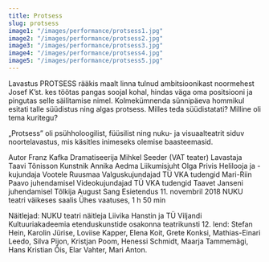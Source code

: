 ```yaml
---
title: Protsess
slug: protsess
image1: "/images/performance/protsess1.jpg"
image2: "/images/performance/protsess2.jpg"
image3: "/images/performance/protsess3.jpg"
image4: "/images/performance/protsess4.jpg"
image5: "/images/performance/protsess5.jpg"
---
```


Lavastus PROTSESS rääkis maalt linna tulnud ambitsioonikast noormehest Josef K’st. kes töötas pangas soojal kohal, hindas väga oma positsiooni ja pingutas selle säilitamise nimel. Kolmekümnenda sünnipäeva hommikul esitati talle süüdistus ning algas protsess. Milles teda süüdistatati? Milline oli tema kuritegu? 

„Protsess” oli psühholoogilist, füüsilist ning nuku- ja visuaalteatrit siduv noortelavastus, mis käsitles inimeseks olemise baasteemasid.

Autor Franz Kafka
Dramatiseerija Mihkel Seeder (VAT teater)
Lavastaja Taavi Tõnisson
Kunstnik Annika Aedma
Liikumisjuht Olga Privis
Helilooja ja -kujundaja Vootele Ruusmaa
Valguskujundajad TÜ VKA tudengid Mari-Riin Paavo juhendamisel
Videokujundajad TÜ VKA tudengid Taavet Janseni juhendamisel
Tõlkija August Sang
Esietendus 11. novembril 2018 NUKU teatri väikeses saalis
Ühes vaatuses, 1 h 50 min

Näitlejad:
NUKU teatri näitleja Liivika Hanstin ja TÜ Viljandi Kultuuriakadeemia etenduskunstide osakonna teatrikunsti 12. lend: Stefan Hein, Karolin Jürise, Loviise Kapper, Elena Koit, Grete Konksi, Mathias-Einari Leedo, Silva Pijon, Kristjan Poom, Henessi Schmidt, Maarja Tammemägi, Hans Kristian Õis, Elar Vahter, Mari Anton.
